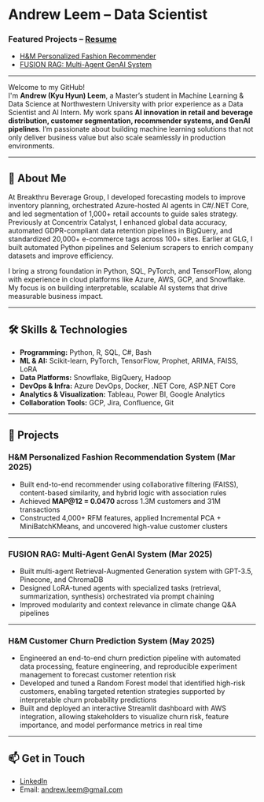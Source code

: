 # Andrew Leem – Data Scientist 

### Featured Projects – [Resume](https://1drv.ms/b/s!Al6hwrbEx32GgQEdmkff4GIbzFMx?e=9NYx2X)  
- [H&M Personalized Fashion Recommender](#hm-personalized-fashion-recommendation-system)  
- [FUSION RAG: Multi-Agent GenAI System](#fusion-rag-multi-agent-genai-system)

---

Welcome to my GitHub!  
I'm **Andrew (Kyu Hyun) Leem**, a Master’s student in Machine Learning & Data Science at Northwestern University with prior experience as a Data Scientist and AI Intern. My work spans **AI innovation in retail and beverage distribution, customer segmentation, recommender systems, and GenAI pipelines**. I’m passionate about building machine learning solutions that not only deliver business value but also scale seamlessly in production environments.

---

## 🚀 About Me  

At Breakthru Beverage Group, I developed forecasting models to improve inventory planning, orchestrated Azure-hosted AI agents in C#/.NET Core, and led segmentation of 1,000+ retail accounts to guide sales strategy. Previously at Concentrix Catalyst, I enhanced global data accuracy, automated GDPR-compliant data retention pipelines in BigQuery, and standardized 20,000+ e-commerce tags across 100+ sites. Earlier at GLG, I built automated Python pipelines and Selenium scrapers to enrich company datasets and improve efficiency.  

I bring a strong foundation in Python, SQL, PyTorch, and TensorFlow, along with experience in cloud platforms like Azure, AWS, GCP, and Snowflake. My focus is on building interpretable, scalable AI systems that drive measurable business impact.  

---

## 🛠️ Skills & Technologies
- **Programming:** Python, R, SQL, C#, Bash  
- **ML & AI:** Scikit-learn, PyTorch, TensorFlow, Prophet, ARIMA, FAISS, LoRA  
- **Data Platforms:** Snowflake, BigQuery, Hadoop  
- **DevOps & Infra:** Azure DevOps, Docker, .NET Core, ASP.NET Core  
- **Analytics & Visualization:** Tableau, Power BI, Google Analytics  
- **Collaboration Tools:** GCP, Jira, Confluence, Git  

---

## 🌟 Projects

### H&M Personalized Fashion Recommendation System (Mar 2025)
- Built end-to-end recommender using collaborative filtering (FAISS), content-based similarity, and hybrid logic with association rules  
- Achieved **MAP@12 = 0.0470** across 1.3M customers and 31M transactions  
- Constructed 4,000+ RFM features, applied Incremental PCA + MiniBatchKMeans, and uncovered high-value customer clusters  

---

### FUSION RAG: Multi-Agent GenAI System (Mar 2025)
- Built multi-agent Retrieval-Augmented Generation system with GPT-3.5, Pinecone, and ChromaDB  
- Designed LoRA-tuned agents with specialized tasks (retrieval, summarization, synthesis) orchestrated via prompt chaining  
- Improved modularity and context relevance in climate change Q&A pipelines  

---

### H&M Customer Churn Prediction System (May 2025)
- Engineered an end-to-end churn prediction pipeline with automated data processing, feature engineering, and reproducible experiment management to forecast customer retention risk  
- Developed and tuned a Random Forest model that identified high-risk customers, enabling targeted retention strategies supported by interpretable churn probability predictions  
- Built and deployed an interactive Streamlit dashboard with AWS integration, allowing stakeholders to visualize churn risk, feature importance, and model performance metrics in real time  

---

## 📫 Get in Touch
- [LinkedIn](https://www.linkedin.com/in/andrewleem)  
- Email: [andrew.leem@gmail.com](mailto:andrew.leem@gmail.com)  
